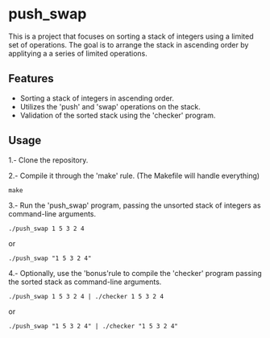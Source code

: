 # push_swap

This is a project that focuses on sorting a stack of integers using a limited set of operations. The goal is to arrange the stack in ascending order by applitying a a series of limited operations.

## Features

- Sorting a stack of integers in ascending order.
- Utilizes the 'push' and 'swap' operations on the stack.
- Validation of the sorted stack using the 'checker' program.

## Usage

1.- Clone the repository.

2.- Compile it through the 'make' rule. (The Makefile will handle everything)

    make

3.- Run the 'push_swap' program, passing the unsorted stack of integers as command-line arguments.

    ./push_swap 1 5 3 2 4

or

    ./push_swap "1 5 3 2 4"

4.- Optionally, use the 'bonus'rule to compile the 'checker' program passing the sorted stack as command-line arguments.

    ./push_swap 1 5 3 2 4 | ./checker 1 5 3 2 4

or    

    ./push_swap "1 5 3 2 4" | ./checker "1 5 3 2 4"
